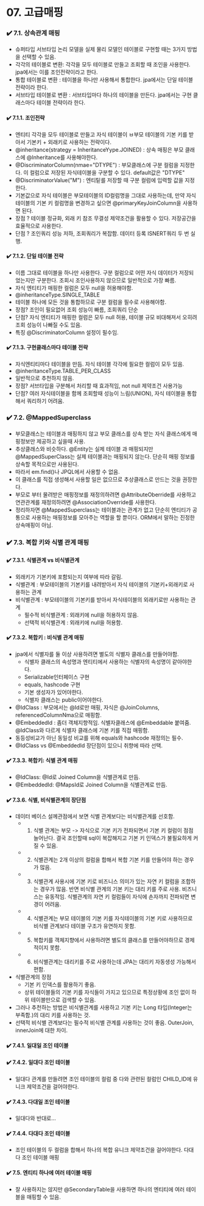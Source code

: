 # 07. 고급매핑

### ✔️ 7.1. 상속관계 매핑
- 슈퍼타입 서브타입 논리 모델을 실제 물리 모델인 테이블로 구현할 때는 3가지 방법을 선택할 수 있음.
- 각각의 테이블로 변환: 각각을 모두 테이블로 만들고 조회할 때 조인을 사용한다. jpa에서는 이를 조인전략이라고 한다.
- 통합 테이블로 변환 : 테이블을 하나만 사용해서 통합한다. jpa에서는 단일 테이블 전략이라 한다.
- 서브타입 테이블로 변환 : 서브타입마다 하나의 테이블을 만든다. jpa에서는 구현 클래스마다 테이블 전략이라 한다.

#### ✔️ 7.1.1. 조인전략
- 엔티티 각각을 모두 테이블로 만들고 자식 테이블이 ㅂ부모 테이블의 기본 키를 받아서 기본키 + 외래키로 사용하는 전략이다.
- @inheritance(strategy = InheritanceYype.JOINED) : 상속 매핑은 부모 클래스에 @Inheritance를 사용해야한다.
- @DiscriminatorColumn(nmae="DTYPE") : 부모클래스에 구분 컬럼을 지정한다. 이 컬럼으로 저장된 자식테이블을 구분할 수 있다. default값은 "DTYPE"
- @DiscriminatorValue("M") : 엔티팉를 저장할 때 구분 컬럼에 입력할 값을 지정한다.
- 기본값으로 자식 테이블은 부모테이블의 ID컬럼명을 그대로 사용하는데, 만약 자식 테이블의 기본 키 컬럼명을 변경하고 싶으면 @primaryKeyJoinColumn을 사용하면 된다.
- 장점 ? 테이블 정규화, 외래 키 참조 무결성 제약조건을 활용할 수 있다. 저장공간을 효율적으로 사용한다.
- 단점 ? 조인쿼리 성능 저하, 조회쿼리가 복잡함. 데이터 등록 ISNERT쿼리 두 번 실행.

#### ✔️ 7.1.2.  단일 테이블 전략
- 이름 그대로 테이블을 하나만 사용한다. 구분 컬럼으로 어떤 자식 데이터가 저장되었는지만 구분한다. 조회시 조인사용하지 않으므로 일반적으로 가장 빠름.
- 자식 엔티티가 매핑한 컬럼은 모두 null을 허용해야함. 
- @inheritanceType.SINGLE_TABLE 
- 테이블 하나에 모든 것을 통합하므로 구분 컬럼을 필수로 사용해야함.
- 장점? 조인이 필요없어 조회 성능이 빠름, 조회쿼리 단순
- 단점? 자식 엔티티가 매핑한 컬럼은 모두 null 허용, 테이블 규모 비대해져서 오히려 조회 성능이 나빠질 수도 있음.
- 특징 @DiscriminatorColumn 설정이 필수임.

#### ✔️ 7.1.3. 구현클래스마다 테이블 전략
- 자식엔티티마다 테이블을 만듬. 자식 테이블 각각에 필요한 컬럼이 모두 있음.
- @inheritanceType.TABLE_PER_CLASS
- 일반적으로 추천하지 않음.
- 장점? 서브타입을 구분해서 처리할 때 효과적임, not null 제약조건 사용가능
- 단점? 여러 자식테이블을 함께 조회할때 성능이 느림(UNION), 자식 테이블을 통합해서 쿼리하기 어려움.

### ✔️ 7.2. @MappedSuperclass
- 부모클래스는 테이블과 매핑하지 않고 부모 클래스를 상속 받는 자식 클래스에게 매핑정보만 제공하고 싶을때 사용.
- 추상클래스와 비슷하다. @Entity는 실제 테이블 과 매핑되지만 @MappedSuperClass는 실제 테이블과는 매핑되지 않는다. 단순히 매핑 정보를 상속할 목적으로만 사용된다.
- 따라서 em.find()나 JPQL에서 사용할 수 없음.
- 이 클래스를 직접 생성해서 사용할 일은 없으므로 추상클래스로 만드는 것을 권장한다.
- 부모로 부터 물려받은 매핑정보를 재정의하려면 @AttributeOberride를 사용하고 연관관계를 재정의하려면 @AssociationOverride를 사용한다.
- 정리하자면 @MappedSuperclass는 테이블과는 관계가 없고 단순히 엔티티가 공통으로 사용하는 매핑정보를 모아주는 역할을 할 뿐이다. ORM에서 말하는 진정한 상속매핑이 아님.

### ✔️ 7.3. 복합 키와 식별 관계 매핑

#### ✔️ 7.3.1. 식별관계 vs 비식별관계
- 외래키가 기본키에 포함되는지 여부에 따라 갈림.
- 식별관계 : 부모테이블의 기본키를 내려받아서 자식 테이블의 기본키+외래키로 사용하는 관계
- 비식별관계 : 부모테이블의 기본키를 받아서 자식테이블의 외래키로만 사용하는 관계
  - 필수적 비식별관계 : 외래키에 null을 허용하지 않음.
  - 선택적 비식별관계 : 외래키에 null을 허용함.                                                                   

#### ✔️ 7.3.2. 복합키 : 비식별 관계 매핑
- jpa에서 식별자를 둘 이상 사용하려면 별도의 식별자 클래스를 만들어야함.
  - 식별자 클래스의 속성명과 엔티티에서 사용하는 식별자의 속성명이 같아야한다.
  - Serializable인터페이스 구현
  - equals, hashcode 구현
  - 기본 생성자가 있어야한다.
  - 식별자 클래스는 public이어야한다.
- @IdClass : 부모에서는 @Id로만 매핑, 자식은 @JoinColumns, referencedColumnNma으로 매핑함.
- @EmbeddedId : 좀더 객체지향적임. 식별자클래스에 @Embeddable 붙여줌. @IdClass와 다르게 식별자 클래스에 기본 키를 직접 매핑함.
- 동등성비교가 아닌 동일성 비교를 위해 equals와 hashcode 재정의는 필수.
- @IdClass vs @EmbeddedId 장단점이 있으니 취향에 따라 선택.

#### ✔️ 7.3.3. 복합키: 식별 관계 매핑
- @IdClass: @Id로 Joined Column을 식별관계로 만듬.
- @EmbeddedId: @MapsId로 Joined Column을 식별관계로 만듬.

#### ✔️ 7.3.6. 식별, 비식별관계의 장단점
- 데이터 베이스 설께관점에서 보면 식별 관계보다는 비식별관계를 선호함.
  - 1. 식별 관계는 부모 -> 자식으로 기본 키가 전파되면서 기본 키 컬럼이 점점 늘어난다. 결국 조인할때 sql이 복잡해지고 기본 키 인덱스가 불필요하게 커질 수 있음.
  - 2. 식별관계는 2개 이상의 컬럼을 합해서 복합 기본 키를 만들어야 하는 경우가 많음.
  - 3. 식별관계 사용시에 기본 키로 비즈니스 의미가 있는 자연 키 컬럼을 조합하는 경우가 많음. 반면 비식별 관계의 기본 키는 대리 키를 주로 사용. 비즈니스는 유동적임. 식별관계의 자연 키 컬럼들이 자식에 손자까지 전파되면 변경이 어려움.
  - 4. 식별관계는 부모 테이블의 기본 키를 자식테이블의 기본 키로 사용하므로 비식별 관계보다 테이블 구조가 유연하지 못함.
  - 5. 복합키를 객체지향에서 사용하려면 별도의 클래스를 만들어야하므로 경제적이지 못함.
  - 6. 비식별관계는 대리키를 주로 사용하는데 JPA는 대리키 자동생성 가능해서 편함.
- 식별관계의 장점
  - 기본 키 인덱스를 활용하기 좋음.
  - 상위 테이블들의 기본 키를 자식들이 가지고 있으므로 특정상황에 조인 없이 하위 테이블만으로 검색할 수 있음.
- 그러나 추천하는 방법은 비식별관계를 사용하고 기본 키는 Long 타입(Integer는 부족함.)의 대리 키를 사용하는 것.
- 선택적 비식별 관계보다는 필수적 비식별 관계를 사용하는 것이 좋음. OuterJoin, innerJoin에 대한 차이.
 

#### ✔️ 7.4.1. 일대일 조인 테이블
#### ✔️ 7.4.2. 일대다 조인 테이블
- 일대다 관계를 만들려면 조인 테이블의 컬럼 중 다와 관련된 컬럼인 CHILD_ID에 유니크 제약조건을 걸어야한다.
#### ✔️ 7.4.3. 다대일 조인 테이블
- 일대다와 반대로...
#### ✔️ 7.4.4. 다대다 조인 테이블
- 조인 테이블의 두 컬럼을 합해서 하나의 복합 유니크 제약조건을 걸어야한다. 다대다 조인 테이블 매핑

#### ✔️ 7.5. 엔티티 하나에 여러 테이블 매핑
- 잘 사용하지는 않지만 @SecondaryTable을 사용하면 하나의 엔티티에 여러 테이블을 매핑할 수 있음.